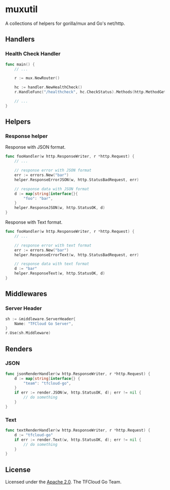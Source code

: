 # muxutil

A collections of helpers for gorilla/mux and Go's net/http.

## Handlers

### Health Check Handler

```go
func main() {
	// ...

	r := mux.NewRouter()

	hc := handler.NewHealthCheck()
	r.HandleFunc("/healthcheck", hc.CheckStatus).Methods(http.MethodGet)

	// ...
}
```

## Helpers

### Response helper

Response with JSON format.

```go
func fooHandler(w http.ResponseWriter, r *http.Request) {
	// ...

	// response error with JSON format
	err := errors.New("bar")
	helper.ResponseErrorJSON(w, http.StatusBadRequest, err)

	// response data with JSON format
	d := map[string]interface{}{
		"foo": "bar",
	}
	helper.ResponseJSON(w, http.StatusOK, d)
}
```

Response with Text format.

```go
func fooHandler(w http.ResponseWriter, r *http.Request) {
	// ...

	// response error with text format
	err := errors.New("bar")
	helper.ResponseErrorText(w, http.StatusBadRequest, err)

	// response data with text format
	d := "bar"
	helper.ResponseText(w, http.StatusOK, d)
}
```

## Middlewares

### Server Header

```go
sh := &middleware.ServerHeader{
	Name: "TFCloud Go Server",
}
r.Use(sh.Middleware)
```

## Renders

### JSON

```go
func jsonRenderHandler(w http.ResponseWriter, r *http.Request) {
	d := map[string]interface{} {
		"team": "tfcloud-go",
	}
	if err := render.JSON(w, http.StatusOK, d); err != nil {
		// do something
	}
}
```

### Text

```go
func textRenderHandler(w http.ResponseWriter, r *http.Request) {
	d := "tfcloud-go"
	if err := render.Text(w, http.StatusOK, d); err != nil {
		// do something
	}
}
```

## License

Licensed under the [Apache 2.0](./LICENSE). The TFCloud Go Team.
